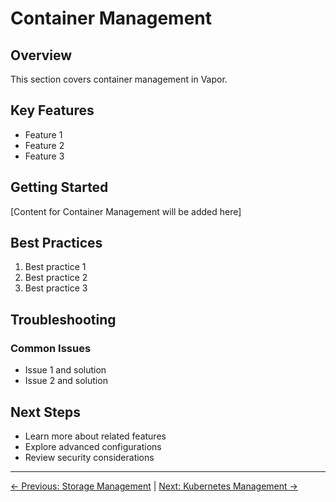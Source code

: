 # Container Management

## Overview

This section covers container management in Vapor.

## Key Features

- Feature 1
- Feature 2
- Feature 3

## Getting Started

[Content for Container Management will be added here]

## Best Practices

1. Best practice 1
2. Best practice 2
3. Best practice 3

## Troubleshooting

### Common Issues

- Issue 1 and solution
- Issue 2 and solution

## Next Steps

- Learn more about related features
- Explore advanced configurations
- Review security considerations

---

[← Previous: Storage Management](07-storage-management.md) | [Next: Kubernetes Management →](09-kubernetes-management.md)